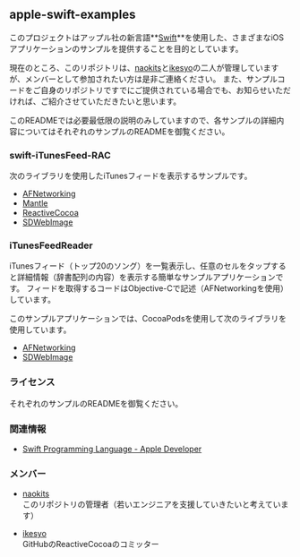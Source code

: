 ## apple-swift-examples


このプロジェクトはアップル社の新言語**[Swift]**を使用した、さまざまなiOSアプリケーションのサンプルを提供することを目的としています。

現在のところ、このリポジトリは、[naokits]と[ikesyo]の二人が管理していますが、メンバーとして参加されたい方は是非ご連絡ください。
また、サンプルコードをご自身のリポジトリですでにご提供されている場合でも、お知らせいただければ、ご紹介させていただきたいと思います。

このREADMEでは必要最低限の説明のみしていますので、各サンプルの詳細内容についてはそれぞれのサンプルのREADMEを御覧ください。


### swift-iTunesFeed-RAC

次のライブラリを使用したiTunesフィードを表示するサンプルです。

* [AFNetworking]
* [Mantle]
* [ReactiveCocoa]
* [SDWebImage]


### iTunesFeedReader

iTunesフィード（トップ20のソング）を一覧表示し、任意のセルをタップすると詳細情報（辞書配列の内容）を表示する簡単なサンプルアプリケーションです。
フィードを取得するコードはObjective-Cで記述（AFNetworkingを使用）しています。

このサンプルアプリケーションでは、CocoaPodsを使用して次のライブラリを使用しています。

* [AFNetworking]
* [SDWebImage]


### ライセンス

それぞれのサンプルのREADMEを御覧ください。


### 関連情報

* [Swift Programming Language - Apple Developer](https://developer.apple.com/swift/)

### メンバー

* [naokits]  
    このリポジトリの管理者（若いエンジニアを支援していきたいと考えています）

* [ikesyo]  
    GitHubのReactiveCocoaのコミッター



[ikesyo]: https://github.com/ikesyo
[naokits]: https://github.com/naokits

[AFNetworking]: https://github.com/AFNetworking/AFNetworking
[SDWebImage]: https://github.com/rs/SDWebImage
[ReactiveCocoa]: https://github.com/ReactiveCocoa/ReactiveCocoa
[Mantle]: https://github.com/Mantle/Mantle

[Swift]: https://developer.apple.com/swift/
